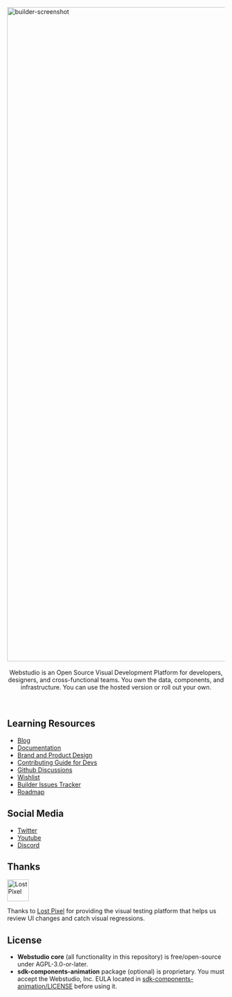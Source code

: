 <img width="1512" alt="builder-screenshot" src="https://github.com/webstudio-is/.github/blob/main/assets/builder-screenshot.png?raw=true">
<br /><br />

<section align="center">
  Webstudio is an Open Source Visual Development Platform for developers, designers, and cross-functional teams. You own the data, components, and infrastructure. You can use the hosted version or roll out your own.
</section>
<br /><br />

## Learning Resources

- [Blog](https://webstudio.is/blog)
- [Documentation](https://docs.webstudio.is/)
- [Brand and Product Design](https://docs.webstudio.is/contributing/contributing-for-designers)
- [Contributing Guide for Devs](https://docs.webstudio.is/contributing/contributing-for-developers)
- [Github Discussions](https://github.com/webstudio-is/webstudio-community/discussions)
- [Wishlist](https://github.com/webstudio-is/webstudio-community/discussions/categories/wishlist)
- [Builder Issues Tracker](https://github.com/webstudio-is/webstudio/issues)
- [Roadmap](https://github.com/orgs/webstudio-is/projects/11)

## Social Media

- [Twitter](https://twitter.com/getwebstudio)
- [Youtube](https://www.youtube.com/@getwebstudio)
- [Discord](https://wstd.us/community)

## Thanks

<a href="https://www.lost-pixel.com/"><img src="https://user-images.githubusercontent.com/29632358/168112844-77e76a0d-b96f-4bc8-b753-cd39f4afd428.png" width="50" height="50" alt="Lost Pixel" /></a>

Thanks to [Lost Pixel](https://www.lost-pixel.com/) for providing the visual testing platform that helps us review UI changes and catch visual regressions.

## License

- **Webstudio core** (all functionality in this repository) is free/open-source under AGPL-3.0-or-later.
- **sdk-components-animation** package (optional) is proprietary. You must accept the Webstudio, Inc. EULA located in [sdk-components-animation/LICENSE](./packages/sdk-components-animation/LICENSE) before using it.
